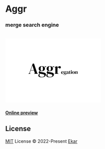 # **Aggr**
### merge search engine

<br/>

<img src='public/Aggr.png'>

<br/>

#### **[Online preview](https://aggr.ekar.site)**

## License

[MIT](./LICENSE) License © 2022-Present [Ekar](https://github.com/Ekarmore)